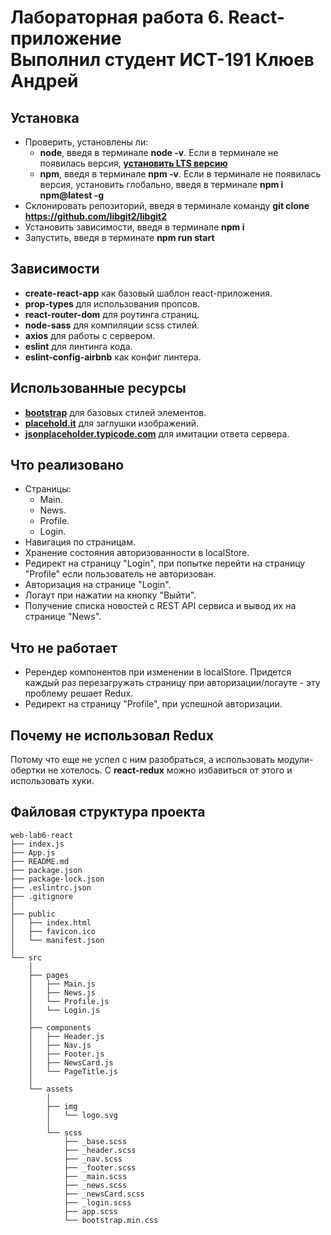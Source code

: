 # Лабораторная работа 6. React-приложение<br>Выполнил студент ИСТ-191 Клюев Андрей

## Установка

* Проверить, установлены ли:
  * **node**, введя в терминале **node -v**. Если в терминале не появилась версия, **[установить LTS версию](https://nodejs.org)**
  * **npm**, введя в терминале **npm -v**. Если в терминале не появилась версия, установить глобально, введя в терминале **npm i npm@latest -g**
* Склонировать репозиторий, введя в терминале команду **git clone https://github.com/libgit2/libgit2**
* Установить зависимости, введя в терминале **npm i**
* Запустить, введя в терминате **npm run start**

## Зависимости

* **create-react-app** как базовый шаблон react-приложения.
* **prop-types** для использования пропсов.
* **react-router-dom** для роутинга страниц.
* **node-sass** для компиляции scss стилей.
* **axios** для работы с сервером.
* **eslint** для линтинга кода.
* **eslint-config-airbnb** как конфиг линтера.

## Использованные ресурсы

* **[bootstrap](https://getbootstrap.com)** для базовых стилей элементов.
* **[placehold.it](https://placeholder.com)** для заглушки изображений.
* **[jsonplaceholder.typicode.com](http://jsonplaceholder.typicode.com)** для имитации ответа сервера.

## Что реализовано

* Страницы:
  * Main.
  * News.
  * Profile.
  * Login.
* Навигация по страницам.
* Хранение состояния авторизованности в localStore.
* Редирект на страницу "Login", при попытке перейти на страницу "Profile" если пользователь не авторизован.
* Авторизация на странице "Login".
* Логаут при нажатии на кнопку "Выйти".
* Получение списка новостей с REST API сервиса и вывод их на странице "News".

## Что не работает

* Ререндер компонентов при изменении в localStore. Придется каждый раз перезагружать страницу при авторизации/логауте - эту проблему решает Redux.
* Редирект на страницу "Profile", при успешной авторизации.

## Почему не использовал Redux

Потому что еще не успел с ним разобраться, а использовать модули-обертки не хотелось. С **react-redux** можно избавиться от этого и использовать хуки.

## Файловая структура проекта

```
web-lab6-react
├── index.js
├── App.js
├── README.md
├── package.json
├── package-lock.json
├── .eslintrc.json
├── .gitignore
│
├── public
│   ├── index.html
│   ├── favicon.ico
│   └── manifest.json
│
└── src
    │
    ├── pages
    │   ├── Main.js
    │   ├── News.js
    │   └── Profile.js
    │   └── Login.js
    │
    ├── components
    │   ├── Header.js
    │   ├── Nav.js
    │   ├── Footer.js
    │   ├── NewsCard.js
    │   └── PageTitle.js
    │
    └── assets
        │
        ├── img
        │   └── logo.svg
        │
        └── scss
            ├── _base.scss
            ├── _header.scss
            ├── _nav.scss
            ├── _footer.scss
            ├── _main.scss
            ├── _news.scss
            ├── _newsCard.scss
            ├── _login.scss
            ├── app.scss
            └── bootstrap.min.css
```
